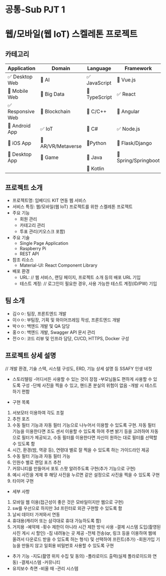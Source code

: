 # 공통-Sub PJT 1

# 웹/모바일(웹 IoT) 스켈레톤 프로젝트

<!-- 필수 항목 -->

## 카테고리

| Application | Domain | Language | Framework |
| ---- | ---- | ---- | ---- |
| :white_check_mark: Desktop Web | :black_square_button: AI | :white_check_mark: JavaScript | :black_square_button: Vue.js |
| :black_square_button: Mobile Web | :black_square_button: Big Data | :black_square_button: TypeScript | :white_check_mark: React |
| :white_check_mark: Responsive Web | :black_square_button: Blockchain | :black_square_button: C/C++ | :black_square_button: Angular |
| :black_square_button: Android App | :white_check_mark: IoT | :black_square_button: C# | :white_check_mark: Node.js |
| :black_square_button: iOS App | :black_square_button: AR/VR/Metaverse | :black_square_button: ​Python | :black_square_button: Flask/Django |
| :black_square_button: Desktop App | :black_square_button: Game | :black_square_button: Java | :black_square_button: Spring/Springboot |
| | | :black_square_button: Kotlin | |

<!-- 필수 항목 -->

## 프로젝트 소개

* 프로젝트명: 임베디드 KIT 연동 웹 서비스
* 서비스 특징: 웹/모바일(웹 IoT) 프로젝트를 위한 스켈레톤 프로젝트
* 주요 기능
  - 회원 관리
  - 카테고리 관리
  - 투표 관리(키오스크 포함)
* 주요 기술
  - Single Page Application
  - Raspberry Pi
  - REST API
* 참조 리소스
  * Material-UI: React Component Library 
* 배포 환경
  - URL: // 웹 서비스, 랜딩 페이지, 프로젝트 소개 등의 배포 URL 기입
  - 테스트 계정: // 로그인이 필요한 경우, 사용 가능한 테스트 계정(ID/PW) 기입

<!-- 자유 양식 -->

## 팀 소개
* 김ㅇㅇ: 팀장, 프론트엔드 개발
* 이ㅇㅇ: 부팀장, 기획 및 와이어프레임 작성, 프론트엔드 개발
* 박ㅇㅇ: 백엔드 개발 및 QA 담당
* 홍ㅇㅇ: 백엔드 개발, Swagger API 문서 관리
* 전ㅇㅇ: 코드 리뷰 및 인프라 담당, CI/CD, HTTPS, Docker 구성

<!-- 자유 양식 -->

## 프로젝트 상세 설명

// 개발 환경, 기술 스택, 시스템 구성도, ERD, 기능 상세 설명 등
SSAFY 인생 네컷
*	스토리텔링
-어디서든 사용할 수 있는 것이 장점
-부모님들도 편하게 사용할 수 있도록 구성
-단체 사진을 찍을 수 있고, 핸드폰 분실의 위험이 없음
-개발 시 테스트하기 편함

*	구현 목록
1.	서보모터 이용하여 각도 조절
2.	추천 포즈
3.	수동 필터 기능과 자동 필터 기능으로 나누어서 이용할 수 있도록 구현. 자동 필터 기능을 이용한다면 조도 센서 이용할 수 있도록 하여 주변 밝기 등을 고려하여 자동으로 필터가 제공되고, 수동 필터를 이용한다면 자신이 원하는 대로 필터를 선택할 수 있도록 함
4.	시간, 환경(밤, 역광 등), 연령대 별로 잘 찍을 수 있도록 하는 가이드라인 제공
5.	수동 필터 기능과 자동 필터 가능
6.	인원수 별로 랜덤 포즈 추천
7.	커뮤니티를 만들어서 포토 스팟 알려주도록 구현(추가 기능으로 구현)
8.	예시 사진을 게재 후 해당 사진을 누르면 같은 설정으로 사진을 찍을 수 있도록 구현
9.	타이머 구현

*	세부 사항
1.	모바일 웹 이용(접근성이 좋은 것은 모바일이지만 웹으로 구현)
2.	sw를 우선으로 하지만 3d 프린터로 외관 구현할 수 있도록 함
3.	날씨 데이터 가져와서 연동
4.	휴대용(캐리어 또는 삼각대로 휴대 가능하도록 함)
5.	거치용
-예약제
-횟수 제한이 아니라 시간 제한 방식 사용
-결제 시스템 도입(촬영된 사진 게시 시 할인)
-짐 내려놓는 곳 제공
-전체 전송(qr, 링크 등을 이용하여 웹에 올려서 다운로드 받을 수 있도록 하는 형식) 및 선택하여 프린트(추가)
-회원가입 기능을 만들지 않고 일회용 비밀번호 사용할 수 있도록 구현
*	추가 기능
-지도(촬영 위치 수집 및 동의)
-폴라로이드 출력(실제 폴라로이드와 연동)
-결제시스템
-커뮤니티
*	유지보수 측면
-비올 때
-관리 시스템

